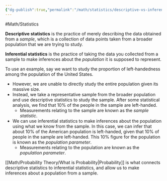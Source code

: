 ```yaml
---
{"dg-publish":true,"permalink":"/math/statistics/descriptive-vs-inferential-statistics/"}
---
```



#Math/Statistics 

**Descriptive statistics** is the practice of merely describing the data obtained from a *sample*, which is a collection of data points taken from a broader population that we are trying to study.

**Inferential statistics** is the practice of taking the data you collected from a sample to make inferences about the *population* it is supposed to represent.

To use an example, say we want to study the proportion of left-handedness among the population of the United States. 
- However, we are unable to directly study the entire population given its massive size. 
- Instead, we take a representative sample from the broader population and use descriptive statistics to study the sample. After some statistical analysis, we find that 10% of the people in the sample are left-handed. 
	- Measurements relating to the sample are known as the *sample statistic*.
- We can use inferential statistics to make inferences about the population using what we know from the sample. In this case, we can infer that about 10% of the American population is left-handed, given that 10% of people in the sample are left-handed. This 10% figure for the population is known as the *population parameter*.
	- Measurements relating to the population are known as the *population parameter*.

[[Math/Probability Theory/What is Probability\|Probability]] is what connects descriptive statistics to inferential statistics, and allow us to make inferences about a population from a sample.
